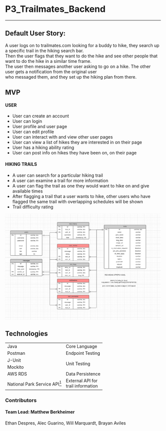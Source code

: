# P3_Trailmates_Backend

---
## Default User Story:
A user logs on to trailmates.com looking for a buddy to hike, they search up a specific trail in the hiking search bar.<br>
Then the user flags that they want to do the hike and see other people that want to do the hike in a similar time frame.<br>
The user then messages another user asking to go on a hike. The other user gets a notification from the original user<br>
who messaged them, and they set up the hiking plan from there.

## MVP
#### USER
- User can create an account
- User can login
- User profile and user page
- User can edit profile
- User can interact with and view other user pages
- User can view a list of hikes they are interested in on their page
- User has a hiking ability rating
- User can post info on hikes they have been on, on their page
#### HIKING TRAILS
- A user can search for a particular hiking trail
- A user can examine a trail for more information
- A user can flag the trail as one they would want to hike on and give available times
- After flagging a trail that a user wants to hike, other users who have flagged the same trail with overlapping schedules will be shown
- Trail difficulty rating

<img src = "src/main/resources/ERD.png" width="800"/>

## Technologies
<table>
    <tbody>
        <tr> <td>Java</td> <td>Core Language</td> </tr>
        <tr> <td>Postman</td> <td>Endpoint Testing</td> </tr>
        <tr> <td>J-Unit</td> <td rowspan="2">Unit Testing</td> </tr>
        <tr> <td>Mockito</td> </tr>
        <tr> <td>AWS RDS</td> <td>Data Persistence</td> </tr>
        <tr>
            <td>National Park Service API<a href="https://www.nps.gov/subjects/developer/api-documentation.htm"><sup>1</sup></a></td>
            <td>External API for<br>trail information</td>
        </tr>
    </tbody>
</table>

### Contributors
#### Team Lead: Matthew Berkheimer
Ethan Despres, Alec Guarino, Will Marquardt, Brayan Aviles